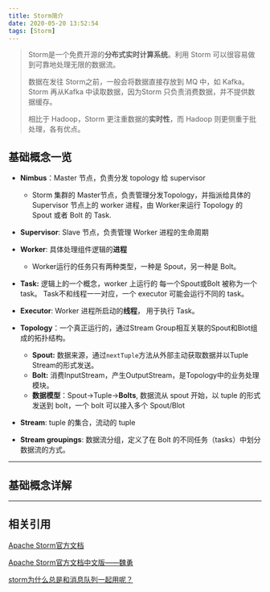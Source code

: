 ```yaml
---
title: Storm简介
date: 2020-05-20 13:52:54
tags: [Storm]
---
```


> Storm是一个免费开源的**分布式实时计算系统**。利用 Storm 可以很容易做到可靠地处理无限的数据流。
>
> 数据在发往 Storm之前，一般会将数据直接存放到 MQ 中，如 Kafka。Storm 再从Kafka 中读取数据，因为Storm 只负责消费数据，并不提供数据缓存。
>
> 相比于 Hadoop，Storm 更注重数据的**实时性**，而 Hadoop 则更侧重于批处理，各有优点。

<!--more-->

## 基础概念一览

* **Nimbus**：Master 节点，负责分发 topology 给 supervisor

  * Storm 集群的 Master节点，负责管理分发Topology，并指派给具体的 Supervisor 节点上的 worker 进程，由 Worker来运行 Topology 的Spout 或者 Bolt 的 Task.

* **Supervisor**: Slave 节点，负责管理 Worker 进程的生命周期

* **Worker**: 具体处理组件逻辑的**进程**

  * Worker运行的任务只有两种类型，一种是 Spout，另一种是 Bolt。

* **Task:** 逻辑上的一个概念，worker 上运行的 每一个Spout或Bolt 被称为一个 task。 Task不和线程一一对应，一个 executor 可能会运行不同的 task。

* **Executor**: Worker 进程所启动的**线程**， 用于执行 Task。

* **Topology**：一个真正运行的，通过Stream Group相互关联的Spout和Blot组成的拓扑结构。

  * **Spout:** 数据来源，通过`nextTuple`方法从外部主动获取数据并以Tuple Stream的形式发送。
  * **Bolt:** 消费InputStream，产生OutputStream，是Topology中的业务处理模块。
  * **数据模型**：Spout->Tuple->**Bolts**, 数据流从 spout 开始，以 tuple 的形式发送到 bolt，一个 bolt 可以接入多个 Spout/Blot

* **Stream**: tuple 的集合，流动的 tuple

* **Stream groupings**: 数据流分组，定义了在 Bolt 的不同任务（tasks）中划分数据流的方式。

  

------



## 基础概念详解







------



## 相关引用

[Apache Storm官方文档](http://storm.apache.org/releases/1.2.2/index.html)

[Apache Storm官方文档中文版——魏勇](http://ifeve.com/apache-storm/)

[storm为什么总是和消息队列一起用呢？](https://www.zhihu.com/question/27836645/answer/38354425)